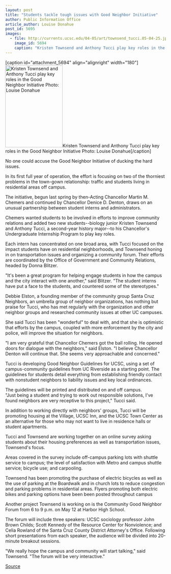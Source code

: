 ```yaml
---
layout: post
title: "Students tackle tough issues with Good Neighbor Initiative"
author: Public Information Office
article_author: Louise Donahue
post_id: 5695
images:
  - file: http://currents.ucsc.edu/04-05/art/townsend_tucci.05-04-25.jpg
    image_id: 5694
    caption: "Kristen Townsend and Anthony Tucci play key roles in the Good Neighbor Initiative Photo: Louise Donahue"
---
```


[caption id="attachment_5694" align="alignright" width="180"]<a href="http://dev-ucsc-news.pantheonsite.io/wp-content/uploads/2005/04/townsend_tucci.05-04-25.jpg"><img class="size-full wp-image-5694" src="http://dev-ucsc-news.pantheonsite.io/wp-content/uploads/2005/04/townsend_tucci.05-04-25.jpg" alt="Kristen Townsend and Anthony Tucci play key roles in the Good Neighbor Initiative Photo: Louise Donahue" width="180" height="258" /></a>Kristen Townsend and Anthony Tucci play key roles in the Good Neighbor Initiative Photo: Louise Donahue[/caption]
<a name="content" id="content"></a>
<p>
  No one could accuse the Good Neighbor Initiative of ducking the hard issues.
</p>
<p>
  In its first full year of operation, the effort is focusing on two of the thorniest problems in the town-gown relationship: traffic and students living in residential areas off campus.<br>
</p>
<p>
  The initiative, begun last spring by then-Acting Chancellor Martin M. Chemers and continued by Chancellor Denice D. Denton, draws on an unusual partnership between student interns and administrators.<br>
</p>
<p>
  Chemers wanted students to be involved in efforts to improve community relations and added two new students--biology junior Kristen Townsend and Anthony Tucci, a second-year history major--to his Chancellor's Undergraduate Internship Program to play key roles.<br>
</p>
<p>
  Each intern has concentrated on one broad area, with Tucci focused on the impact students have on residential neighborhoods, and Townsend honing in on transportation issues and organizing a community forum. Their efforts are coordinated by the Office of Government and Community Relations, headed by Donna Blitzer.<br>
</p>
<p>
  "It's been a great program for helping engage students in how the campus and the city interact with one another," said Blitzer. "The student interns have put a face to the students, and countered some of the stereotypes."<br>
</p>
<p>
  Debbie Elston, a founding member of the community group Santa Cruz Neighbors, an umbrella group of neighbor organizations, has nothing but praise for Tucci, who has met regularly with the organization and other neighbor groups and researched community issues at other UC campuses.
</p>
<p>
  She said Tucci has been "wonderful" to deal with, and that she is optimistic that efforts by the campus, coupled with more enforcement by the city and police, will improve the situation for neighbors.<br>
</p>
<p>
  "I am very grateful that Chancellor Chemers got the ball rolling. He opened doors for dialogue with the neighbors," said Elston. "I believe Chancellor Denton will continue that. She seems very approachable and concerned."<br>
</p>
<p>
  Tucci is developing Good Neighbor Guidelines for UCSC, using a set of campus-community guidelines from UC Riverside as a starting point. The guidelines for students detail everything from establishing friendly contact with nonstudent neighbors to liability issues and key local ordinances.
</p>
<p>
  The guidelines will be printed and distributed on and off campus.<br>
  "Just being a student and trying to work out responsible solutions, I've found neighbors are very receptive to this project," Tucci said.<br>
</p>
<p>
  In addition to working directly with neighbors' groups, Tucci will be promoting housing at the Village, UCSC Inn, and the UCSC Town Center as an alternative for those who may not want to live in residence halls or student apartments.<br>
</p>
<p>
  Tucci and Townsend are working together on an online survey asking students about their housing preferences as well as transportation issues, Townsend's focus.<br>
</p>
<p>
  Areas covered in the survey include off-campus parking lots with shuttle service to campus; the level of satisfaction with Metro and campus shuttle service; bicycle use; and carpooling.<br>
</p>
<p>
  Townsend has been promoting the purchase of electric bicycles as well as the use of parking at the Boardwalk and in church lots to reduce congestion and parking problems in residential areas. Flyers promoting both electric bikes and parking options have been been posted throughout campus<br>
</p>
<p>
  Another project Townsend is working on is the Community Good Neighbor Forum from 6 to 9 p.m. on May 12 at Harbor High School.<br>
</p>
<p>
  The forum will include three speakers: UCSC sociology professor John Brown Childs; Scott Kennedy of the Resource Center for Nonviolence; and Celia Rowland of the Santa Cruz County District Attorney's Office. Following short presentations from each speaker, the audience will be divided into 20-minute breakout sessions.<br>
</p>
<p>
  "We really hope the campus and community will start talking," said Townsend. "The forum will be very interactive."<br>
</p>
<p><a href="http://www1.ucsc.edu/currents/04-05/04-25/neighbors.asp" title="Permalink to neighbors">Source</a></p>
